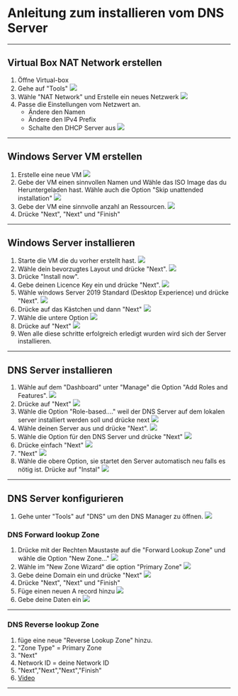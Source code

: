 # Anleitung zum installieren vom DNS Server
---
## Virtual Box NAT Network erstellen
1. Öffne Virtual-box
2. Gehe auf "Tools"
	![](/Dateien/Bilder/DNS_Windows/02.png)
3. Wähle "NAT Network" und Erstelle ein neues Netzwerk
	![](/Dateien/Bilder/DNS_Windows/03.png)
4. Passe die Einstellungen vom Netzwert an.
	- Ändere den Namen 
	- Ändere den IPv4 Prefix
	- Schalte den DHCP Server aus
	![](/Dateien/Bilder/DNS_Windows/04.png)
---
## Windows Server VM erstellen
1. Erstelle eine neue VM
	![](/Dateien/Bilder/DNS_Windows/5.png)
2. Gebe der VM einen sinnvollen Namen und Wähle das ISO Image das du Heruntergeladen hast. Wähle auch die Option "Skip unattended installation"
	![](/Dateien/Bilder/DNS_Windows/6.png)
3. Gebe der VM eine sinnvolle anzahl an Ressourcen.
	![](/Dateien/Bilder/DNS_Windows/7.png)
4. Drücke "Next", "Next" und "Finish"
---
## Windows Server installieren
1. Starte die VM die du vorher erstellt hast.
	![](/Dateien/Bilder/DNS_Windows/8.png)
2. Wähle dein bevorzugtes Layout und drücke "Next".
	![](/Dateien/Bilder/DNS_Windows/9.png)
3. Drücke "Install now".
4. Gebe deinen Licence Key ein und drücke "Next".
	![](/Dateien/Bilder/DNS_Windows/10.png)
5. Wähle windows Server 2019 Standard (Desktop Experience) und drücke "Next".
	![](/Dateien/Bilder/DNS_Windows/11.png)
5. Drücke auf das Kästchen und dann "Next"
	![](/Dateien/Bilder/DNS_Windows/12.png)
6. Wähle die untere Option
	![](/Dateien/Bilder/DNS_Windows/13.png)
7. Drücke auf "Next"
	![](/Dateien/Bilder/DNS_Windows/14.png)
8. Wen alle diese schritte erfolgreich erledigt wurden wird sich der Server installieren.
---
## DNS Server installieren
1. Wähle auf dem "Dashboard" unter "Manage" die Option "Add Roles and Features".
	![](/Dateien/Bilder/DNS_Windows/15.png)
2. Drücke auf "Next"
	![](/Dateien/Bilder/DNS_Windows/16.png)
3. Wähle die Option "Role-based...." weil der DNS Server auf dem lokalen server installiert werden soll und drücke next
	![](/Dateien/Bilder/DNS_Windows/17.png)
4. Wähle deinen Server aus und drücke "Next".
	![](/Dateien/Bilder/DNS_Windows/18.png)
5. Wähle die Option für den DNS Server und drücke "Next"
	![](/Dateien/Bilder/DNS_Windows/19.png)
6. Drücke einfach "Next"
	![](/Dateien/Bilder/DNS_Windows/20.png)
7. "Next"
	![](/Dateien/Bilder/DNS_Windows/21.png)
8. Wähle die obere Option, sie startet den Server automatisch neu falls es nötig ist. Drücke auf "Instal"
	![](/Dateien/Bilder/DNS_Windows/22.png)
---
## DNS Server konfigurieren
1. Gehe unter "Tools" auf "DNS" um den DNS Manager zu öffnen.
	![](/Dateien/Bilder/DNS_Windows/23.png)
### DNS Forward lookup Zone
1. Drücke mit der Rechten Maustaste auf die "Forward Lookup Zone" und wähle die Option "New Zone..."
	![](/Dateien/Bilder/DNS_Windows/24.png)
3. Wähle im "New Zone Wizard" die option "Primary Zone"
	![](/Dateien/Bilder/DNS_Windows/25.png)
4. Gebe deine Domain ein und drücke "Next"
	![](/Dateien/Bilder/DNS_Windows/26.png)
5. Drücke "Next", "Next" und "Finish"
6. Füge einen neuen A record hinzu
	![](/Dateien/Bilder/DNS_Windows/27.png)
7. Gebe deine Daten ein
	![](/Dateien/Bilder/DNS_Windows/28.png)
---
### DNS Reverse lookup Zone
1. füge eine neue "Reverse Lookup Zone" hinzu.
2. "Zone Type" = Primary Zone
3. "Next"
4. Network ID = deine Network ID
5. "Next","Next","Next","Finish"
6.  [Video](/Dateien/Videos/add_reverse_zone.webm)
---